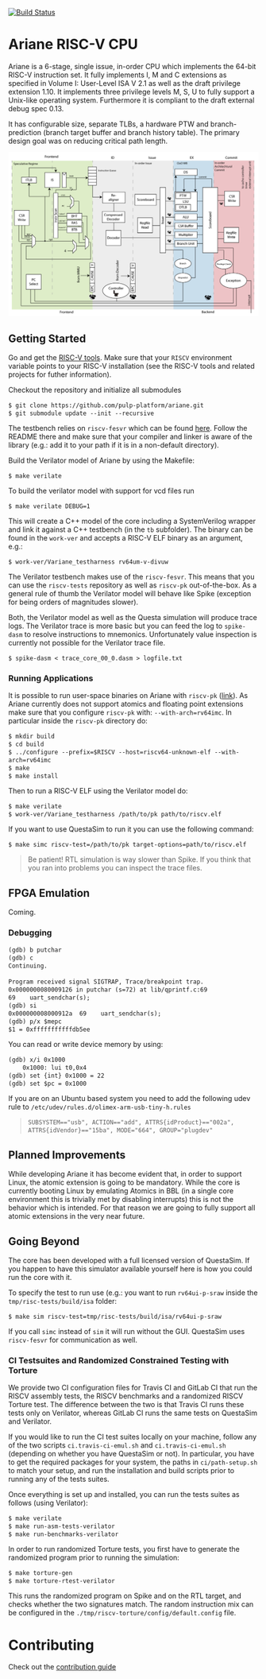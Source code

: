 [![Build Status](https://travis-ci.org/pulp-platform/ariane.svg?branch=master)](https://travis-ci.org/pulp-platform/ariane)

# Ariane RISC-V CPU

Ariane is a 6-stage, single issue, in-order CPU which implements the 64-bit RISC-V instruction set. It fully implements I, M and C extensions as specified in Volume I: User-Level ISA V 2.1 as well as the draft privilege extension 1.10. It implements three privilege levels M, S, U to fully support a Unix-like operating system. Furthermore it is compliant to the draft external debug spec 0.13.

It has configurable size, separate TLBs, a hardware PTW and branch-prediction (branch target buffer and branch history table). The primary design goal was on reducing critical path length.

![](docs/img/ariane_overview.png)

## Getting Started


Go and get the [RISC-V tools](https://github.com/riscv/riscv-tools). Make sure that your `RISCV` environment variable points to your RISC-V installation (see the RISC-V tools and related projects for futher information).

Checkout the repository and initialize all submodules
```
$ git clone https://github.com/pulp-platform/ariane.git
$ git submodule update --init --recursive
```

The testbench relies on `riscv-fesvr` which can be found [here](https://github.com/riscv/riscv-fesvr). Follow the README there and make sure that your compiler and linker is aware of the library (e.g.: add it to your path if it is in a non-default directory).

Build the Verilator model of Ariane by using the Makefile:
```
$ make verilate
```
To build the verilator model with support for vcd files run
```
$ make verilate DEBUG=1
```

This will create a C++ model of the core including a SystemVerilog wrapper and link it against a C++ testbench (in the `tb` subfolder). The binary can be found in the `work-ver` and accepts a RISC-V ELF binary as an argument, e.g.:

```
$ work-ver/Variane_testharness rv64um-v-divuw
```

The Verilator testbench makes use of the `riscv-fesvr`. This means that you can use the `riscv-tests` repository as well as `riscv-pk` out-of-the-box. As a general rule of thumb the Verilator model will behave like Spike (exception for being orders of magnitudes slower).

Both, the Verilator model as well as the Questa simulation will produce trace logs. The Verilator trace is more basic but you can feed the log to `spike-dasm` to resolve instructions to mnemonics. Unfortunately value inspection is currently not possible for the Verilator trace file.

```
$ spike-dasm < trace_core_00_0.dasm > logfile.txt
```

### Running Applications

It is possible to run user-space binaries on Ariane with `riscv-pk` ([link](https://github.com/riscv/riscv-pk)). As Ariane currently does not support atomics and floating point extensions make sure that you configure `riscv-pk` with:
`--with-arch=rv64imc`. In particular inside the `riscv-pk` directory do:

```
$ mkdir build
$ cd build
$ ../configure --prefix=$RISCV --host=riscv64-unknown-elf --with-arch=rv64imc
$ make
$ make install
```

Then to run a RISC-V ELF using the Verilator model do:

```
$ make verilate
$ work-ver/Variane_testharness /path/to/pk path/to/riscv.elf
```

If you want to use QuestaSim to run it you can use the following command:
```
$ make simc riscv-test=/path/to/pk target-options=path/to/riscv.elf
```

> Be patient! RTL simulation is way slower than Spike. If you think that you ran into problems you can inspect the trace files.

## FPGA Emulation

Coming.

### Debugging

```
(gdb) b putchar
(gdb) c
Continuing.

Program received signal SIGTRAP, Trace/breakpoint trap.
0x0000000080009126 in putchar (s=72) at lib/qprintf.c:69
69    uart_sendchar(s);
(gdb) si
0x000000008000912a  69    uart_sendchar(s);
(gdb) p/x $mepc
$1 = 0xfffffffffffdb5ee
```

You can read or write device memory by using:
```
(gdb) x/i 0x1000
    0x1000: lui t0,0x4
(gdb) set {int} 0x1000 = 22
(gdb) set $pc = 0x1000
```

If you are on an Ubuntu based system you need to add the following udev rule to `/etc/udev/rules.d/olimex-arm-usb-tiny-h.rules`

>```
> SUBSYSTEM=="usb", ACTION=="add", ATTRS{idProduct}=="002a", ATTRS{idVendor}=="15ba", MODE="664", GROUP="plugdev"
>```

## Planned Improvements

While developing Ariane it has become evident that, in order to support Linux, the atomic extension is going to be mandatory. While the core is currently booting Linux by emulating Atomics in BBL (in a single core environment this is trivially met by disabling interrupts) this is not the behavior which is intended. For that reason we are going to fully support all atomic extensions in the very near future.

## Going Beyond

The core has been developed with a full licensed version of QuestaSim. If you happen to have this simulator available yourself here is how you could run the core with it.

To specify the test to run use (e.g.: you want to run `rv64ui-p-sraw` inside the `tmp/risc-tests/build/isa` folder:
```
$ make sim riscv-test=tmp/risc-tests/build/isa/rv64ui-p-sraw
```

If you call `simc` instead of `sim` it will run without the GUI. QuestaSim uses `riscv-fesvr` for communication as well.

### CI Testsuites and Randomized Constrained Testing with Torture

We provide two CI configuration files for Travis CI and GitLab CI that run the RISCV assembly tests, the RISCV benchmarks and a randomized RISCV Torture test. The difference between the two is that Travis CI runs these tests only on Verilator, whereas GitLab CI runs the same tests on QuestaSim and Verilator.

If you would like to run the CI test suites locally on your machine, follow any of the two scripts `ci.travis-ci-emul.sh` and `ci.travis-ci-emul.sh` (depending on whether you have QuestaSim or not). In particular, you have to get the required packages for your system, the paths in `ci/path-setup.sh` to match your setup, and run the installation and build scripts prior to running any of the tests suites.

Once everything is set up and installed, you can run the tests suites as follows (using Verilator):

```
$ make verilate
$ make run-asm-tests-verilator
$ make run-benchmarks-verilator
```

In order to run randomized Torture tests, you first have to generate the randomized program prior to running the simulation:

```
$ make torture-gen
$ make torture-rtest-verilator

```
This runs the randomized program on Spike and on the RTL target, and checks whether the two signatures match. The random instruction mix can be configured in the `./tmp/riscv-torture/config/default.config` file.


# Contributing

Check out the [contribution guide](CONTRIBUTING.md)

